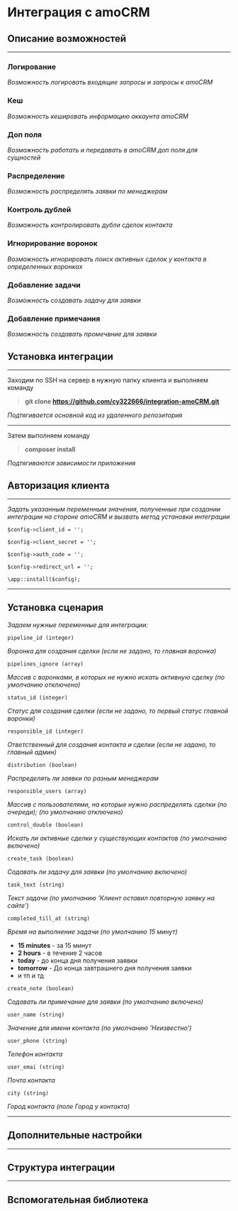 # Интеграция с amoCRM 

## Описание возможностей  
___
### Логирование

_Возможность логировать входящие запросы и запросы к amoCRM_

### Кеш

_Возможность кешировать информацию аккаунта amoCRM_

### Доп поля

_Возможность работать и передавать в amoCRM доп поля для сущностей_

### Распределение

_Возможность распределять заявки по менеджерам_

### Контроль дублей

_Возможность контролировать дубли сделок контакта_

### Игнорирование воронок

_Возможность игнорировать поиск активных сделок у контакта в определенных воронках_

### Добавление задачи

_Возможность создавать задачу для заявки_

### Добавление примечания

_Возможность создавать промечвние для заявки_

## Установка интеграции
____

Заходим по SSH на сервер в нужную папку клиента и выполняем команду

> **git clone https://github.com/cy322666/integration-amoCRM.git**

_Подтягивается основной код из удаленного репозитория_

_____

Затем выполняем команду

> **composer install**

_Подтягиваются зависимости приложения_

## Авторизация клиента

----

_Задать указанным переменным значения, полученные при создании интеграции на стороне amoCRM и 
вызвать метод установки интеграции_
```$config->subdomain = '';
$config->client_id = '';

$config->client_secret = '';

$config->auth_code = '';

$config->redirect_url = '';

\app::install($config);
```
___

## Установка сценария

_Задаем нужные переменные для интеграции:_

```pipeline_id (integer)```  

_Воронка для создания сделки (если не задано, то главная воронка)_

```pipelines_ignore (array)```  

_Массив с воронками, в которых не нужно искать активную сделку (по умолчанию отключено)_ 
    
```status_id (integer)```  

_Статус для создания сделки (если не задано, то первый статус главной воронки)_

```responsible_id (integer)```  

_Ответственный для создания контакта и сделки (если не задано, то главный админ)_

```distribution (boolean)```  

_Распределять ли заявки по разным менеджерам_

```responsible_users (array)```  

_Массив с пользователями, на которые нужно распределять сделки (по очереди); (по умолчанию отключено)_

```control_double (boolean)```  

_Искать ли активные сделки у существующих контактов (по умолчанию включено)_

```create_task (boolean)```  

_Содавать ли задачу для заявки (по умолчанию включено)_

```task_text (string)```  

_Текст задачи (по умолчанию 'Клиент оставил повторную заявку на сайте')_

```completed_till_at (string)```  

_Время на выполнение задачи (по умолчанию 15 минут)_
- **15 minutes** - за 15 минут
- **2 hours** - в течение 2 часов
- **today** - до конца дня получения заявки
- **tomorrow** - До конца завтрашнего дня получения заявки
- и тп и тд

```create_note (boolean)```  

_Содавать ли примечание для заявки (по умолчанию включено)_

```user_name (string)```  

_Значение для имени контакта (по умолчанию 'Неизвестно')_

```user_phone (string)```  

_Телефон контакта_

```user_emai (string)```  

_Почта контакта_

```city (string)```

_Город контакта (поле Город у контакта)_

___


## Дополнительные настройки

___


## Структура интеграции

___


## Вспомогательная библиотека





